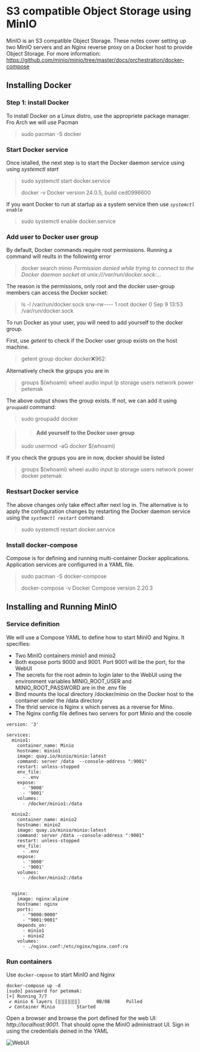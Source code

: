 # S3 compatible Object Storage using MinIO

MinIO is an S3 compatible Object Storage. These notes cover setting up two MinIO servers and an Nginx reverse proxy on a Docker host to provide Object Storage.
For more information: https://github.com/minio/minio/tree/master/docs/orchestration/docker-compose

## Installing Docker

### Step 1: install Docker

To install Docker on a Linux distro, use the appropriete package manager. Fro Arch we will use Pacman

> 
> sudo pacman -S docker


### Start Docker service

Once istalled, the next step is to start the Docker daemon service using using *systemctl start*

> 
> sudo systemctl start docker.service
>
> docker -v
> Docker version 24.0.5, build ced0996600

If you want Docker to run at startup as a system service then use _`systemctl enable`_

> 
> sudo systemctl enable docker.service


### Add user to Docker user group

By default, Docker commands require root permissions. Running a command will reults in the followintg error

> docker search minio
> _Permission denied while trying to connect to the Docker daemon socket at unix:///var/run/docker.sock:..._

The reason is the permissions, only root and the docker user-group members can access the Docker socket:

> ls -l /var/run/docker.sock
> srw-rw---- 1 root docker 0 Sep  9 13:53 /var/run/docker.sock

To run Docker as your user, you will need to add yourself to the docker group.

First, use _getent_ to check if the Docker user group exists on the host machine. 

>
> getent group docker
> docker:x:962:

Alternatively check the grpups you are in 

> groups $(whoami)
> wheel audio input lp storage users network power petemak


The above output shows the group exists. If not, we can add it using _`groupadd`_ command:

>
> sudo groupadd docker


>> #### Add yourself to the Docker user group
> 
> sudo usermod -aG docker $(whoami)

If you check the grpups you are in now, docker should be listed 

> groups $(whoami)
> wheel audio input lp storage users network power docker petemak


### Restsart Docker service

The above changes only take effect after next log in. The alternative is to apply the configuration changes by restarting the Docker daemon service using the _`systemctl restart`_ command:

> sudo systemctl restart docker.service


### Install docker-compose

Compose is for defining and running multi-container Docker applications. Application services are configurred in a YAML file.

>
> sudo pacman -S docker-compose
>
> docker-compose -v
> Docker Compose version 2.20.3


## Installing and Running  MinIO

### Service definition

We will use a Compose YAML to define how to start MinIO and Nginx. It specifies:
* Two MinIO containers minio1 and minio2 
* Both expose ports 9000 and 9001. Port 9001 will be the port, for the WebUI
* The secrets for the root admin to login later to the WebUI using the environment variables MINIO_ROOT_USER and  MINIO_ROOT_PASSWORD are in the .env file
* Bind mounts the local directory /docker/minio on the Docker host to the container under the /data directory
* The thrid service is Nginx x which serves as a reverse for Mino.  
* The Nginx config file defines two servers for port Minio and the cosole

```
version: '3'

services:
  minio1:
    container_name: Minio
    hostname: minio1
    image: quay.io/minio/minio:latest
    command: server /data  --console-address ":9001"
    restart: unless-stopped
    env_file:
      - .env
    expose:
      - '9000'
      - '9001'
    volumes:
      - /docker/minio1:/data

  minio2:
    container_name: minio2
    hostname: minio2
    image: quay.io/minio/minio:latest
    command: server /data --console-address ":9001"
    restart: unless-stopped
    env_file:
      - .env
    expose:
      - '9000'
      - '9001'
    volumes:
      - /docker/minio2:/data


  nginx:
    image: nginx:alpine
    hostname: nginx
    ports:
      - "9000:9000"
      - "9001:9001"
    depends_on:
      - minio1
      - minio2
    volumes:
      - ./nginx.conf:/etc/nginx/nginx.conf:ro
```

### Run containers

Use `docker-cmpose` to start MinIO and Nginx

```
docker-compose up -d
[sudo] password for petemak: 
[+] Running 7/7
 ✔ minio 6 layers [⣿⣿⣿⣿⣿⣿]      0B/0B      Pulled
 ✔ Container Minio        Started
```


Open a browser and browse the port defined for the web UI: _http://localhost:9001_. That should opne the MinIO administraot UI. Sign in using the credentials deined in the YAML

![WebUI](~/Downloads/minio-ui2.png )
